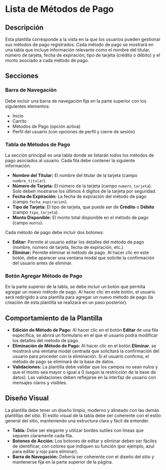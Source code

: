 # Lista de Métodos de Pago

## Descripción

Esta plantilla corresponde a la vista en la que los usuarios pueden gestionar sus métodos de pago registrados. Cada método de pago se mostrará en una tabla que incluye información relevante como el nombre del titular, número de tarjeta, fecha de expiración, tipo de tarjeta (crédito o débito) y el monto asociado a cada método de pago.

## Secciones

### Barra de Navegación

Debe incluir una barra de navegación fija en la parte superior con los siguientes elementos:

- Inicio
- Carrito
- Métodos de Pago (opción activa)
- Perfil del usuario (con opciones de perfil y cierre de sesión)

### Tabla de Métodos de Pago

La sección principal es una tabla donde se listarán todos los métodos de pago asociados al usuario. Cada fila debe contener la siguiente información:

- **Nombre del Titular:** El nombre del titular de la tarjeta (campo `nombre_titular`).
- **Número de Tarjeta:** El número de la tarjeta (campo `numero_tarjeta`). Solo deben mostrarse los últimos 4 dígitos de la tarjeta por seguridad.
- **Fecha de Expiración:** La fecha de expiración del método de pago (campo `fecha_expiracion`).
- **Tipo de Tarjeta:** El tipo de tarjeta, que puede ser de **Crédito** o **Débito** (campo `tipo_tarjeta`).
- **Monto Disponible:** El monto total disponible en el método de pago (campo `monto`).

Cada método de pago debe incluir dos botones:

- **Editar:** Permite al usuario editar los detalles del método de pago (nombre, número de tarjeta, fecha de expiración, etc.).
- **Eliminar:** Permite eliminar el método de pago. Al hacer clic en este botón, debe aparecer una ventana modal que solicite la confirmación del usuario antes de eliminar.

### Botón Agregar Método de Pago

En la parte superior de la tabla, se debe incluir un botón que permita agregar un nuevo método de pago. Al hacer clic en este botón, el usuario será redirigido a una plantilla para agregar un nuevo método de pago (la creación de esta plantilla se realizará en un paso posterior).

## Comportamiento de la Plantilla

- **Edición de Método de Pago:** Al hacer clic en el botón **Editar** de una fila específica, se abrirá un formulario en el que el usuario podrá modificar los detalles del método de pago.
- **Eliminación de Método de Pago:** Al hacer clic en el botón **Eliminar**, se mostrará una ventana modal centrada que solicitará la confirmación del usuario para proceder con la eliminación. Si el usuario confirma, el método de pago se eliminará de la base de datos.
- **Validaciones:** La plantilla debe validar que los campos no sean nulos y que el monto sea mayor o igual a 0 (según la restricción de la base de datos). Las validaciones deben reflejarse en la interfaz de usuario con mensajes claros y visibles.

## Diseño Visual

La plantilla debe tener un diseño limpio, moderno y alineado con las demás plantillas del sitio. El estilo visual de la tabla debe ser coherente con el estilo general del sitio, manteniendo una estructura clara y fácil de entender.

- **Tabla:** Debe ser elegante y utilizar bordes sutiles con líneas que separen claramente cada fila.
- **Botones de Acción:** Los botones de editar y eliminar deben ser fáciles de identificar, con colores que indiquen su función (por ejemplo, azul para editar y rojo para eliminar).
- **Barra de Navegación:** Debería ser coherente con el diseño del sitio y mantenerse fija en la parte superior de la página.
